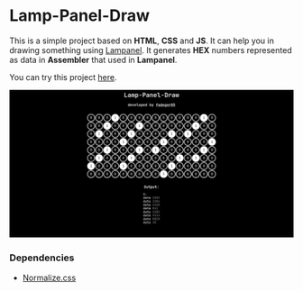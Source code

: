 # Lamp-Panel-Draw

This is a simple project based on <b>HTML</b>, <b>CSS</b> and <b>JS</b>. It can help you in drawing something using <a href="https://kpolyakov.spb.ru/prog/lamp.htm">Lampanel</a>. It generates <b>HEX</b> numbers represented as data in <b>Assembler</b> that used in <b>Lampanel</b>.

You can try this project <a href="https://htmlpreview.github.io/?https://github.com/fadegor05/Lamp-Panel-Draw/blob/main/index.html">here</a>.

<img src="preview.png">

### Dependencies

- <a href="https://necolas.github.io/normalize.css/8.0.1/normalize.css">Normalize.css</a>